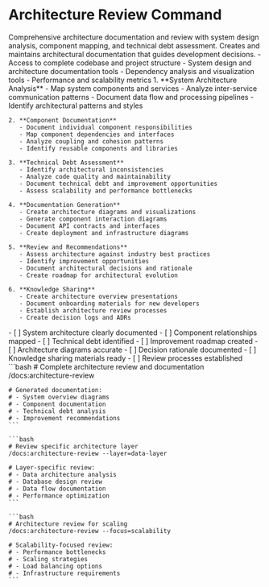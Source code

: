 # Architecture Review Command

<instructions>
  <context>
    Comprehensive architecture documentation and review with system design analysis, component mapping, and technical debt assessment. Creates and maintains architectural documentation that guides development decisions.
  </context>
  
  <requirements>
    - Access to complete codebase and project structure
    - System design and architecture documentation tools
    - Dependency analysis and visualization tools
    - Performance and scalability metrics
  </requirements>
  
  <execution>
    1. **System Architecture Analysis**
       - Map system components and services
       - Analyze inter-service communication patterns
       - Document data flow and processing pipelines
       - Identify architectural patterns and styles
    
    2. **Component Documentation**
       - Document individual component responsibilities
       - Map component dependencies and interfaces
       - Analyze coupling and cohesion patterns
       - Identify reusable components and libraries
    
    3. **Technical Debt Assessment**
       - Identify architectural inconsistencies
       - Analyze code quality and maintainability
       - Document technical debt and improvement opportunities
       - Assess scalability and performance bottlenecks
    
    4. **Documentation Generation**
       - Create architecture diagrams and visualizations
       - Generate component interaction diagrams
       - Document API contracts and interfaces
       - Create deployment and infrastructure diagrams
    
    5. **Review and Recommendations**
       - Assess architecture against industry best practices
       - Identify improvement opportunities
       - Document architectural decisions and rationale
       - Create roadmap for architectural evolution
    
    6. **Knowledge Sharing**
       - Create architecture overview presentations
       - Document onboarding materials for new developers
       - Establish architecture review processes
       - Create decision logs and ADRs
  </execution>
  
  <validation>
    - [ ] System architecture clearly documented
    - [ ] Component relationships mapped
    - [ ] Technical debt identified
    - [ ] Improvement roadmap created
    - [ ] Architecture diagrams accurate
    - [ ] Decision rationale documented
    - [ ] Knowledge sharing materials ready
    - [ ] Review processes established
  </validation>
  
  <examples>
    ```bash
    # Complete architecture review and documentation
    /docs:architecture-review
    
    # Generated documentation:
    # - System overview diagrams
    # - Component documentation
    # - Technical debt analysis
    # - Improvement recommendations
    ```
    
    ```bash
    # Review specific architecture layer
    /docs:architecture-review --layer=data-layer
    
    # Layer-specific review:
    # - Data architecture analysis
    # - Database design review
    # - Data flow documentation
    # - Performance optimization
    ```
    
    ```bash
    # Architecture review for scaling
    /docs:architecture-review --focus=scalability
    
    # Scalability-focused review:
    # - Performance bottlenecks
    # - Scaling strategies
    # - Load balancing options
    # - Infrastructure requirements
    ```
  </examples>
</instructions>